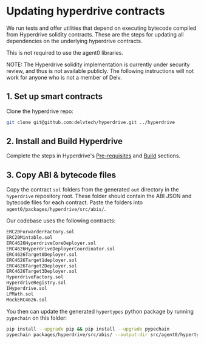 # Updating hyperdrive contracts

We run tests and offer utilities that depend on executing bytecode compiled from Hyperdrive solidity contracts. These are the steps for updating all dependencies on the underlying hyperdrive contracts.

This is not required to use the agent0 libraries.

NOTE: The Hyperdrive solidity implementation is currently under security review, and thus is not available publicly.
The following instructions will not work for anyone who is not a member of Delv.

## 1. Set up smart contracts

Clone the hyperdrive repo:

```bash
git clone git@github.com:delvtech/hyperdrive.git ../hyperdrive
```

## 2. Install and Build Hyperdrive

Complete the steps in Hyperdrive's [Pre-requisites](https://github.com/delvtech/hyperdrive#pre-requisites) and [Build](https://github.com/delvtech/hyperdrive#build) sections.

## 3. Copy ABI & bytecode files

Copy the contract `sol` folders from the generated `out` directory in the `hyperdrive` repository root.
These folder should contain the ABI JSON and bytecode files for each contract.
Paste the folders into `agent0/packages/hyperdrive/src/abis/`.

Our codebase uses the following contracts:

```bash
ERC20ForwarderFactory.sol
ERC20Mintable.sol
ERC4626HyperdriveCoreDeployer.sol
ERC4626HyperdriveDeployerCoordinator.sol
ERC4626Target0Deployer.sol
ERC4626Target1deployer.sol
ERC4626Target2Deployer.sol
ERC4626Target3Deployer.sol
HyperdriveFactory.sol
HyperdriveRegistry.sol
IHyperdrive.sol
LPMath.sol
MockERC4626.sol
```

You then can update the generated `hypertypes` python package by running `pypechain` on this folder:

```bash
pip install --upgrade pip && pip install --upgrade pypechain
pypechain packages/hyperdrive/src/abis/ --output-dir src/agent0/hypertypes/types/
```